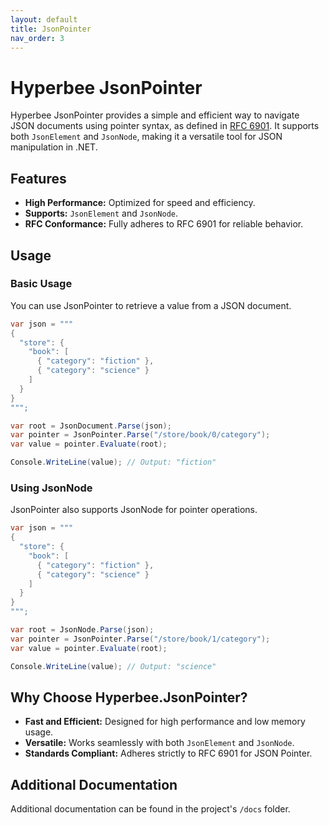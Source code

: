 ```yaml
---
layout: default
title: JsonPointer
nav_order: 3
---
```


# Hyperbee JsonPointer

Hyperbee JsonPointer provides a simple and efficient way to navigate JSON documents using pointer syntax, as defined in [RFC 6901](https://www.rfc-editor.org/rfc/rfc6901.html). It supports both `JsonElement` and `JsonNode`, making it a versatile tool for JSON manipulation in .NET.

## Features

- **High Performance:** Optimized for speed and efficiency.
- **Supports:** `JsonElement` and `JsonNode`.
- **RFC Conformance:** Fully adheres to RFC 6901 for reliable behavior.

## Usage

### Basic Usage

You can use JsonPointer to retrieve a value from a JSON document.

```csharp
var json = """
{ 
  "store": { 
    "book": [
      { "category": "fiction" }, 
      { "category": "science" } 
    ] 
  } 
}
""";

var root = JsonDocument.Parse(json);
var pointer = JsonPointer.Parse("/store/book/0/category");
var value = pointer.Evaluate(root);

Console.WriteLine(value); // Output: "fiction"
```

### Using JsonNode

JsonPointer also supports JsonNode for pointer operations.

```csharp
var json = """
{ 
  "store": { 
    "book": [
      { "category": "fiction" }, 
      { "category": "science" } 
    ] 
  } 
}
""";

var root = JsonNode.Parse(json);
var pointer = JsonPointer.Parse("/store/book/1/category");
var value = pointer.Evaluate(root);

Console.WriteLine(value); // Output: "science"
```

## Why Choose Hyperbee.JsonPointer?

- **Fast and Efficient:** Designed for high performance and low memory usage.
- **Versatile:** Works seamlessly with both `JsonElement` and `JsonNode`.
- **Standards Compliant:** Adheres strictly to RFC 6901 for JSON Pointer.

## Additional Documentation

Additional documentation can be found in the project's `/docs` folder.
